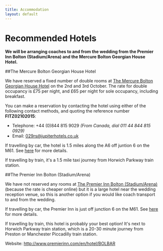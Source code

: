 ```yaml
---
title: Accommodation
layout: default
---
```


# Recommended Hotels

**We will be arranging coaches to and from the wedding from the Premier Inn Bolton (Stadium/Arena) and the Mercure Bolton Georgian House Hotel.**


##The Mercure Bolton Georgian House Hotel

We have reserved a fixed number of double rooms at <a target="_blank" href="http://www.mercurebolton.co.uk/">The Mercure Bolton Georgian House Hotel</a> on the 2nd and 3rd October. The rate for double occupancy is £75 per night, and £65 per night for sole occupancy, including breakfast. 

You can make a reservation by contacting the hotel using either of the following contact methods, and quoting the reference number **FITZ02102015**:

* Telephone: +44 (0)844 815 9029 *(From Canada, dial 011 44 844 815 0929)*
* Email: 029rs@jupiterhotels.co.uk

If travelling by car, the hotel is 1.5 miles along the A6 off juntion 6 on the M61. See <a target="_blank" href="http://www.mercurebolton.co.uk/contact.html">here</a> for more details.

If travelling by train, it's a 1.5 mile taxi journey from Horwich Parkway train station.


##The Premier Inn Bolton (Stadium/Arena)

We have not reserved any rooms at <a target="_blank" href="http://www.premierinn.com/en/hotel/BOLBAR/">The Premier Inn Bolton (Stadium/Arena)</a> (because the rate is cheaper online) but it is a large hotel near the wedding reception venue, so this is another option if you would like coach transport to and from the wedding.

If travelling by car, the Premier Inn is just off junction 6 on the M61. See <a target="_blank" href="http://www.premierinn.com/en/hotel/BOLBAR/bolton-stadium/arena">here</a> for more details.

If travelling by train, this hotel is probably your best option! It's next to Horwich Parkway train station, which is a 20-30 minute journey from Preston or Manchester Piccadilly train station.

Website: <a target="_blank" href="http://www.premierinn.com/en/hotel/BOLBAR/">http://www.premierinn.com/en/hotel/BOLBAR</a>





